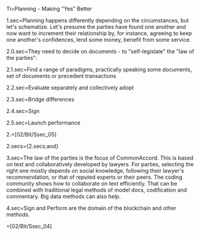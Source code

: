 Ti=Planning - Making "Yes" Better

1.sec=Planning happens differently depending on the circumstances, but let's schematize.  Let's presume the parties have found one another and now want to increment their relationship by, for instance, agreeing to keep one another's confidences, lend some money, benefit from some service.

2.0.sec=They need to decide on documents - to "self-legislate" the "law of the parties":

2.1.sec=Find a range of paradigms, practically speaking some documents, set of documents or precedent transactions

2.2.sec=Evaluate separately and collectively adopt

2.3.sec=Bridge differences

2.4.sec=Sign

2.5.sec=Launch performance

2.=[02/Bit/Ssec_05]

2.secs={2.secs;and}

3.sec=The law of the parties is the focus of CommonAccord.  This is based on text and collaboratively developed by lawyers.  For parties, selecting the right one mostly depends on social knowledge, following their lawyer's recommendation, or that of reputed experts or their peers.  The coding community shows how to collaborate on text efficiently.  That can be combined with traditional legal methods of model docs, codification and commentary.  Big data methods can also help.

4.sec=Sign and Perform are the domain of the blockchain and other methods.  

=[02/Bit/Ssec_04]